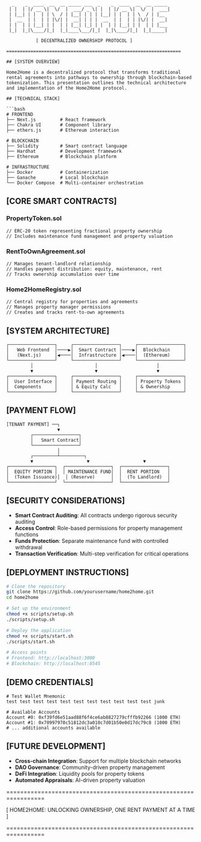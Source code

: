 ```
  _    _  ____  __  __ _____ ___  _    _  ____  __  __ _____ 
 | |  | |/ __ \|  \/  |  ___/ _ \| |  | |/ __ \|  \/  |  ___|
 | |__| | |  | | \  / | |__| | | | |__| | |  | | \  / | |__  
 |  __  | |  | | |\/| |  __| | | |  __  | |  | | |\/| |  __| 
 | |  | | |__| | |  | | |__| |_| | |  | | |__| | |  | | |___ 
 |_|  |_|\____/|_|  |_|____\___/|_|  |_|\____/|_|  |_|_____|
                                                            
           [ DECENTRALIZED OWNERSHIP PROTOCOL ]
           
=================================================================

## [SYSTEM OVERVIEW]

Home2Home is a decentralized protocol that transforms traditional rental agreements into pathways to ownership through blockchain-based tokenization. This presentation outlines the technical architecture and implementation of the Home2Home protocol.

## [TECHNICAL STACK]

```bash
# FRONTEND
├── Next.js         # React framework
├── Chakra UI       # Component library
├── ethers.js       # Ethereum interaction

# BLOCKCHAIN
├── Solidity        # Smart contract language
├── Hardhat         # Development framework
├── Ethereum        # Blockchain platform

# INFRASTRUCTURE
├── Docker          # Containerization
├── Ganache         # Local blockchain
└── Docker Compose  # Multi-container orchestration
```

## [CORE SMART CONTRACTS]

### PropertyToken.sol
```solidity
// ERC-20 token representing fractional property ownership
// Includes maintenance fund management and property valuation
```

### RentToOwnAgreement.sol
```solidity
// Manages tenant-landlord relationship
// Handles payment distribution: equity, maintenance, rent
// Tracks ownership accumulation over time
```

### Home2HomeRegistry.sol
```solidity
// Central registry for properties and agreements
// Manages property manager permissions
// Creates and tracks rent-to-own agreements
```

## [SYSTEM ARCHITECTURE]

```
┌─────────────────┐     ┌─────────────────┐     ┌─────────────────┐
│   Web Frontend  │────▶│  Smart Contract │────▶│  Blockchain     │
│   (Next.js)     │◀────│  Infrastructure │◀────│  (Ethereum)     │
└─────────────────┘     └─────────────────┘     └─────────────────┘
         │                       │                      │
         ▼                       ▼                      ▼
┌─────────────────┐     ┌─────────────────┐     ┌─────────────────┐
│  User Interface │     │ Payment Routing │     │ Property Tokens │
│  Components     │     │ & Equity Calc   │     │ & Ownership     │
└─────────────────┘     └─────────────────┘     └─────────────────┘
```

## [PAYMENT FLOW]

```
[TENANT PAYMENT] ──┐
                   ▼
         ┌─────────────────┐
         │   Smart Contract│
         └─────────────────┘
                   │
         ┌─────────┴─────────┐
         ▼                    ▼                    ▼
┌─────────────────┐  ┌─────────────────┐  ┌─────────────────┐
│  EQUITY PORTION │  │ MAINTENANCE FUND│  │  RENT PORTION   │
│  (Token Issuance)│  │ (Reserve)      │  │  (To Landlord)  │
└─────────────────┘  └─────────────────┘  └─────────────────┘
```

## [SECURITY CONSIDERATIONS]

- **Smart Contract Auditing**: All contracts undergo rigorous security auditing
- **Access Control**: Role-based permissions for property management functions
- **Funds Protection**: Separate maintenance fund with controlled withdrawal
- **Transaction Verification**: Multi-step verification for critical operations

## [DEPLOYMENT INSTRUCTIONS]

```bash
# Clone the repository
git clone https://github.com/yourusername/home2home.git
cd home2home

# Set up the environment
chmod +x scripts/setup.sh
./scripts/setup.sh

# Deploy the application
chmod +x scripts/start.sh
./scripts/start.sh

# Access points
# Frontend: http://localhost:3000
# Blockchain: http://localhost:8545
```

## [DEMO CREDENTIALS]

```
# Test Wallet Mnemonic
test test test test test test test test test test test junk

# Available Accounts
Account #0: 0xf39fd6e51aad88f6f4ce6ab8827279cfffb92266 (1000 ETH)
Account #1: 0x70997970c51812dc3a010c7d01b50e0d17dc79c8 (1000 ETH)
# ... additional accounts available
```

## [FUTURE DEVELOPMENT]

- **Cross-chain Integration**: Support for multiple blockchain networks
- **DAO Governance**: Community-driven property management
- **DeFi Integration**: Liquidity pools for property tokens
- **Automated Appraisals**: AI-driven property valuation

=================================================================

[ HOME2HOME: UNLOCKING OWNERSHIP, ONE RENT PAYMENT AT A TIME ]

=================================================================
```
